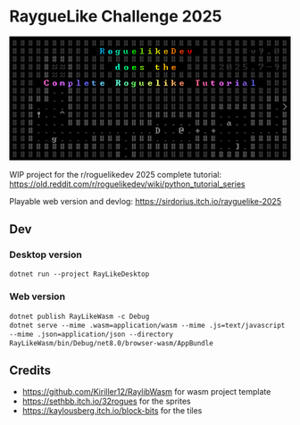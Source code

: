 # RaygueLike Challenge 2025
![](/Resources//challenge_logo.png)

WIP project for the r/roguelikedev 2025 complete tutorial: https://old.reddit.com/r/roguelikedev/wiki/python_tutorial_series

Playable web version and devlog: https://sirdorius.itch.io/rayguelike-2025

## Dev
### Desktop version
```
dotnet run --project RayLikeDesktop
```
### Web version
```
dotnet publish RayLikeWasm -c Debug
dotnet serve --mime .wasm=application/wasm --mime .js=text/javascript --mime .json=application/json --directory RayLikeWasm/bin/Debug/net8.0/browser-wasm/AppBundle
```

## Credits
- https://github.com/Kiriller12/RaylibWasm for wasm project template
- https://sethbb.itch.io/32rogues for the sprites
- https://kaylousberg.itch.io/block-bits for the tiles
